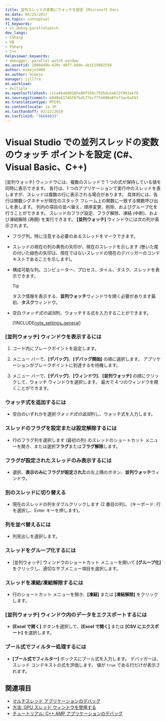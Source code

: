 ```yaml
---
title: 並列スレッドの変数にウォッチを設定 |Microsoft Docs
ms.date: 04/25/2017
ms.topic: conceptual
f1_keywords:
- vs.debug.parallelwatch
dev_langs:
- CSharp
- VB
- FSharp
- C++
helpviewer_keywords:
- debugger, parallel watch window
ms.assetid: 28004d9b-420c-48f7-b80e-ab1519802558
author: mikejo5000
ms.author: mikejo
manager: jillfra
ms.workload:
- multiple
ms.openlocfilehash: c1ca4bab90105e00f556c7595dcea622f963aef9
ms.sourcegitcommit: b0d8e61745f67bd1f7ecf7fe080a0fe73ac6a181
ms.translationtype: MTE95
ms.contentlocale: ja-JP
ms.lasthandoff: 02/22/2019
ms.locfileid: "56684833"
---
```

# <a name="set-a-watch-on-variables-in-parallel-threads-in-visual-studio-c-visual-basic-c"></a>Visual Studio での並列スレッドの変数のウォッチ ポイントを設定 (C#、Visual Basic、C++)
[並列ウォッチ] ウィンドウには、複数のスレッドで 1 つの式が保持している値を同時に表示できます。 各行は、1 つのアプリケーションで実行中のスレッドを表しますが、スレッドは複数の行に表示される場合があります。 具体的には、各行は関数シグネチャが現在のスタック フレーム上の関数に一致する関数呼び出しを表します。 列内の項目の並べ替え、順序変更、削除、およびグループ化を行うことができます。 スレッドのフラグ設定、フラグ解除、凍結 (中断)、および凍結解除 (再開) を実行できます。 **[並列ウォッチ]** ウィンドウには次の列が表示されます。

- フラグ列。特に注意する必要のあるスレッドをマークできます。

- スレッドの現在の列の黄色の矢印が、現在のスレッドを示します (巻いた尾の付いた緑色の矢印は、現在ではないスレッドの現在のデバッガーのコンテキストであることを示します)。

- 構成可能な列。コンピューター、プロセス、タイル、タスク、スレッドを表示できます。

  > [!TIP]
  >  タスク情報を表示する、**並列ウォッチ**ウィンドウを開く必要があります最初、**タスク**ウィンドウ。

- 空白*ウォッチ式の追加*列、ウォッチする式を入力することができます。

  [!INCLUDE[note_settings_general](../data-tools/includes/note_settings_general_md.md)]

### <a name="to-display-the-parallel-watch-window"></a>[並列ウォッチ] ウィンドウを表示するには

1.  コード内にブレークポイントを設定します。

2.  メニュー バーで、**[デバッグ]**、**[デバッグ開始]** の順に選択します。 アプリケーションがブレークポイントに到達するを待機します。

3.  メニュー バーで、**[デバッグ]**、**[ウィンドウ]**、**[並列ウォッチ]** の順にクリックして、ウォッチ ウィンドウを選択します。 最大で 4 つのウィンドウを開くことができます。

### <a name="to-add-a-watch-expression"></a>ウォッチ式を追加するには

-   空白のいずれかを選択*ウォッチ式の追加*列し、ウォッチ式を入力します。

### <a name="to-flag-or-unflag-a-thread"></a>スレッドのフラグを設定または設定解除するには

-   行のフラグ列を選択します (最初の列) のスレッドのショートカット メニューを開き、または選択**フラグ**または**フラグ解除**します。

### <a name="to-display-only-flagged-threads"></a>フラグが設定されたスレッドのみ表示するには

-   選択、**表示のみにフラグが設定された**の左上隅のボタン、**並列ウォッチ**ウィンドウ。

### <a name="to-switch-to-another-thread"></a>別のスレッドに切り替える

-   現在のスレッドの列をダブルクリックします (2 番目の列)。 (キーボード: 行を選択し、Enter キーを押します)。

### <a name="to-sort-a-column"></a>列を並べ替えるには

-   列見出しを選択します。

### <a name="to-group-threads"></a>スレッドをグループ化するには

-   [並列ウォッチ] ウィンドウのショートカット メニューを開いて **[グループ化]** をクリックし、適切なサブメニュー項目を選択します。

### <a name="to-freeze-or-thaw-threads"></a>スレッドを凍結/凍結解除するには

-   行のショートカット メニューを開き、**[凍結]** または **[凍結解除]** をクリックします。

### <a name="to-export-the-data-in-the-parallel-watch-window"></a>[並列ウォッチ] ウィンドウ内のデータをエクスポートするには

-   **[Excel で開く]** ボタンを選択して、**[Excel で開く]** または **[CSV にエクスポート]** を選択します。

### <a name="to-filter-by-a-boolean-expression"></a>ブール式でフィルター処理するには

-   **[ブール式でフィルター]** ボックスにブール式を入力します。 デバッガーは、スレッド コンテキストの式を評価します。 値が `true` である行だけが表示されます。

## <a name="see-also"></a>関連項目
- [マルチスレッド アプリケーションのデバッグ](../debugger/debug-multithreaded-applications-in-visual-studio.md)
- [方法: GPU スレッド ウィンドウを使用する](../debugger/how-to-use-the-gpu-threads-window.md)
- [チュートリアル: C++ AMP アプリケーションのデバッグ](/cpp/parallel/amp/walkthrough-debugging-a-cpp-amp-application)